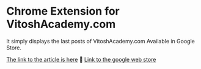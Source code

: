 # Chrome Extension for VitoshAcademy.com

It simply displays the last posts of VitoshAcademy.com
Available in Google Store.

[The link to the article is here](http://www.vitoshacademy.com/google-chrome-extension-building-a-simple-extension-for-vitoshacademy-com/)
:cactus:
[Link to the google web store](https://chrome.google.com/webstore/detail/vitoshacademycom-rss/elkhflehnabmfejnaoijhifekoddcaml)

